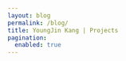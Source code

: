 ```yaml
---
layout: blog
permalink: /blog/
title: YoungJin Kang | Projects
pagination:
  enabled: true
---
```


